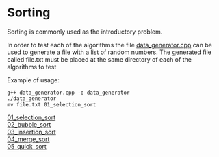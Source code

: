 # Sorting

Sorting is commonly used as the introductory problem.

In order to test each of the algorithms the file
[data_generator.cpp](data_generator.cpp) can be used to generate a file with a
list of random numbers. The generated file called file.txt must be placed at the same
directory of each of the algorithms to test 

Example of usage:
```
g++ data_generator.cpp -o data_generator
./data_generator
mv file.txt 01_selection_sort
```

[01_selection_sort](01_selection_sort/selection_sort.cpp)  
[02_bubble_sort](02_bubble_sort/bubble_sort.cpp)  
[03_insertion_sort](03_insertion_sort/insertion_sort.cpp)  
[04_merge_sort](04_merge_sort/merge_sort.cpp)  
[05_quick_sort](05_quick_sort/quick_sort.cpp)  
